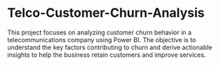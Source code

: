 # Telco-Customer-Churn-Analysis
This project focuses on analyzing customer churn behavior in a telecommunications company using Power BI. The objective is to understand the key factors contributing to churn and derive actionable insights to help the business retain customers and improve services.
